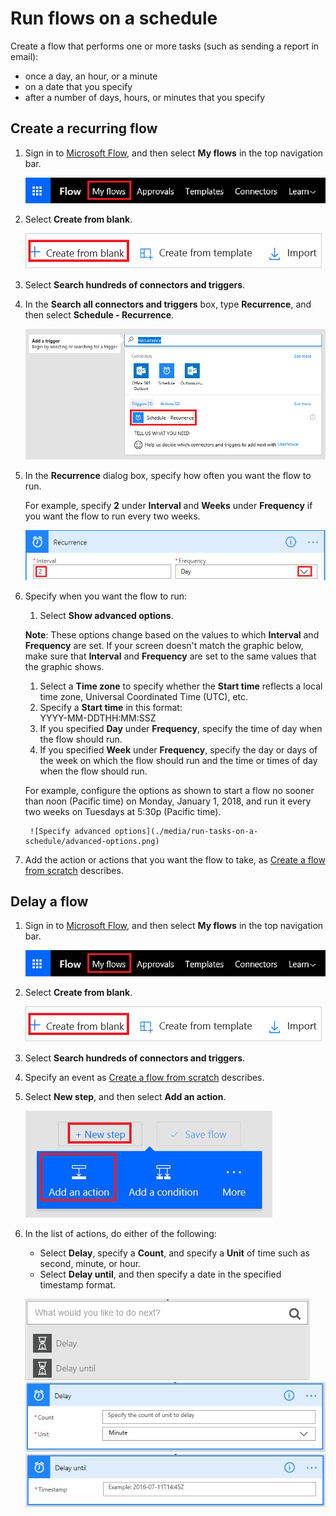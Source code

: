 <properties
    pageTitle="Run flows on a schedule | Microsoft Flow"
    description="Automate recurring tasks by running flows on a schedule, such as every day or every hour."
    services=""
    suite="flow"
    documentationCenter="na"
    authors="stepsic-microsoft-com"
    manager="anneta"
    editor=""
    tags=""/>

<tags
   ms.service="flow"
   ms.devlang="na"
   ms.topic="article"
   ms.tgt_pltfrm="na"
   ms.workload="na"
   ms.date="09/14/2017"
   ms.author="stepsic"/>

# Run flows on a schedule #
Create a flow that performs one or more tasks (such as sending a report in email):

- once a day, an hour, or a minute
- on a date that you specify
- after a number of days, hours, or minutes that you specify

## Create a recurring flow ##

1. Sign in to [Microsoft Flow](https://flow.microsoft.com), and then select **My flows** in the top navigation bar.

	![My flows option](./media/run-tasks-on-a-schedule/create-flow.png)

1. Select **Create from blank**.

	![Create a flow from blank](./media/run-tasks-on-a-schedule/create-from-blank.png)

1. Select **Search hundreds of connectors and triggers**.

1. In the **Search all connectors and triggers** box, type **Recurrence**, and then select **Schedule - Recurrence**.

	![Find recurrence trigger](./media/run-tasks-on-a-schedule/select-recurrence.png)

1. In the **Recurrence** dialog box, specify how often you want the flow to run.

	For example, specify **2** under **Interval** and **Weeks** under **Frequency** if you want the flow to run every two weeks.

	![Specify recurrence](./media/run-tasks-on-a-schedule/specify-recurrence.png)

1. Specify when you want the flow to run:

	1. Select **Show advanced options**.

	**Note**: These options change based on the values to which **Interval** and **Frequency** are set. If your screen doesn't match the graphic below, make sure that **Interval** and **Frequency** are set to the same values that the graphic shows.

	1. Select a **Time zone** to specify whether the **Start time** reflects a local time zone, Universal Coordinated Time (UTC), etc.
	1. Specify a **Start time** in this format:<br>YYYY-MM-DDTHH:MM:SSZ
	1. If you specified **Day** under **Frequency**, specify the time of day when the flow should run.
	1. If you specified **Week** under **Frequency**, specify the day or days of the week on which the flow should run and the time or times of day when the flow should run.

	For example, configure the options as shown to start a flow no sooner than noon (Pacific time) on Monday, January 1, 2018, and run it every two weeks on Tuesdays at 5:30p (Pacific time).

		![Specify advanced options](./media/run-tasks-on-a-schedule/advanced-options.png)

1. Add the action or actions that you want the flow to take, as [Create a flow from scratch](get-started-logic-flow.md) describes.

## Delay a flow ##

1. Sign in to [Microsoft Flow](https://flow.microsoft.com), and then select **My flows** in the top navigation bar.

	![Create a flow from blank](./media/run-tasks-on-a-schedule/create-flow.png)

1. Select **Create from blank**.

	![Create a flow from blank](./media/run-tasks-on-a-schedule/create-from-blank.png)

1. Select **Search hundreds of connectors and triggers**.

1. Specify an event as [Create a flow from scratch](get-started-logic-flow.md) describes.

1. Select **New step**, and then select **Add an action**.

	![Option to add an action to a flow](./media/run-tasks-on-a-schedule/add-action.png)

1. In the list of actions, do either of the following:
	- Select **Delay**, specify a **Count**, and specify a **Unit** of time such as second, minute, or hour.
	- Select **Delay until**, and then specify a date in the specified timestamp format.

	![Add a delay](./media/run-tasks-on-a-schedule/add-delay.png)
	![Specify delay in units of time](./media/run-tasks-on-a-schedule/delay.png)
	![Specify delay until](./media/run-tasks-on-a-schedule/delay-until.png)
